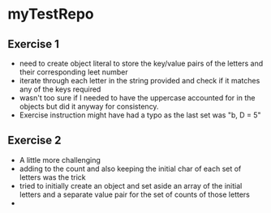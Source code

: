 # myTestRepo
## Exercise 1
- need to create object literal to store the key/value pairs of the letters and their corresponding leet number
- iterate through each letter in the string provided and check if it matches any of the keys required
- wasn't too sure if I needed to have the uppercase accounted for in the objects but did it anyway for consistency.
- Exercise instruction might have had a typo as the last set was "b, D = 5"

## Exercise 2
- A little more challenging
- adding to the count and also keeping the initial char of each set of letters was the trick
- tried to initially create an object and set aside an array of the initial letters and a separate value pair for the set of counts of those letters
- 
